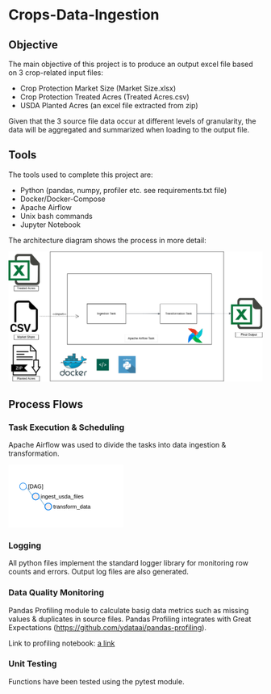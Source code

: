 # Crops-Data-Ingestion

## Objective

The main objective of this project is to produce an output excel file based on 3 crop-related input files:

- Crop Protection Market Size (Market Size.xlsx)
- Crop Protection Treated Acres (Treated Acres.csv)
- USDA Planted Acres (an excel file extracted from zip)

Given that the 3 source file data occur at different levels of granularity, the data will be aggregated and summarized when loading to the output file.

## Tools

The tools used to complete this project are:
- Python (pandas, numpy, profiler etc. see requirements.txt file)
- Docker/Docker-Compose
- Apache Airflow
- Unix bash commands
- Jupyter Notebook

The architecture diagram shows the process in more detail:

![](images/crops-architecture.png)

## Process Flows

### Task Execution & Scheduling

Apache Airflow was used to divide the tasks into data ingestion & transformation.

![](images/DAG.png)

### Logging

All python files implement the standard logger library for monitoring row counts and errors. Output log files are also generated.

### Data Quality Monitoring

Pandas Profiling module to calculate basig data metrics such as missing values & duplicates in source files. Pandas Profiling integrates with Great Expectations (https://github.com/ydataai/pandas-profiling).

Link to profiling notebook: [a link]([https://github.com/user/repo/blob/branch/other_file.md](https://nbviewer.org/github/vijay-ss/Crops-Data-Ingestion/blob/main/data-quality-monitoring/Data_Quality_Monitoring.ipynb))

### Unit Testing

Functions have been tested using the pytest module.
